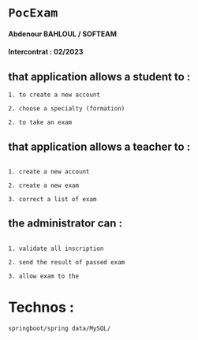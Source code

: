 # `PocExam`

#### Abdenour BAHLOUL / SOFTEAM
#### Intercontrat : 02/2023

## that application allows a student to :

```
1. to create a new account

2. choose a specialty (formation)

2. to take an exam

```

## that application allows a teacher to :

```

1. create a new account

2. create a new exam 

3. correct a list of exam

```

## the administrator can :

```

1. validate all inscription 

2. send the result of passed exam

3. allow exam to the 

```

# Technos :
```
springboot/spring data/MySQL/ 
``` 






